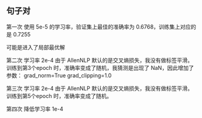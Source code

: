 ## 句子对

第一次
使用 5e-5 的学习率，验证集上最佳的准确率为 0.6768，训练集上对应的是 0.7255

可能是进入了局部最优解

第二次
学习率 2e-4
由于 AllenNLP 默认的是交叉熵损失，我没有做标签平滑。
训练到第3个epoch 时，准确率变成了随机，我猜测是出现了 NaN，因此增加了参数：
grad_norm=True
grad_clipping=1.0

第三次
学习率 2e-4
由于 AllenNLP 默认的是交叉熵损失，我没有做标签平滑。
训练到第5个epoch 时，准确率变成了随机。

第四次
降低学习率 1e-4
